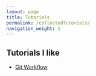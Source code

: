 ```yaml
---
layout: page
title: Tutorials
permalink: /collectedTutorials/
navigation_weight: 1
---
```

## Tutorials I like
- [Git Workflow](https://guides.github.com/introduction/flow/)
